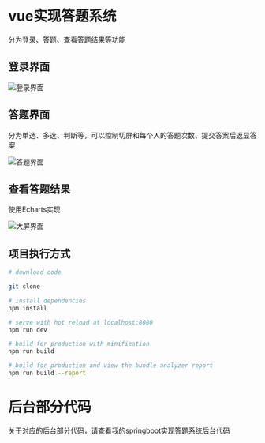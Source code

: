 # vue实现答题系统

分为登录、答题、查看答题结果等功能

## 登录界面

![登录界面](C:\Users\xjtuz\Desktop\登录界面.png)

## 答题界面

分为单选、多选、判断等，可以控制切屏和每个人的答题次数，提交答案后返显答案

![答题界面](C:\Users\xjtuz\Desktop\答题界面.png)

## 查看答题结果

使用Echarts实现

![大屏界面](C:\Users\xjtuz\Desktop\大屏界面.png)

## 项目执行方式

``` bash
# download code

git clone

# install dependencies
npm install

# serve with hot reload at localhost:8080
npm run dev

# build for production with minification
npm run build

# build for production and view the bundle analyzer report
npm run build --report
```

# 后台部分代码 
关于对应的后台部分代码，请查看我的[springboot实现答题系统后台代码](https://github.com/chengabc930919/serverproject )</br>
